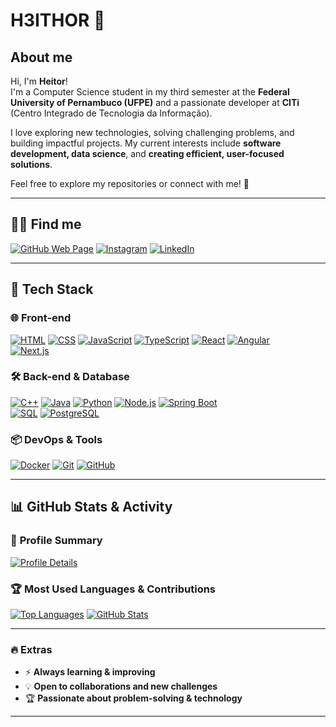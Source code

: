 # H3ITHOR 🚀

## About me  
Hi, I'm **Heitor**!  
I'm a Computer Science student in my third semester at the **Federal University of Pernambuco (UFPE)** and a passionate developer at **CITi** (Centro Integrado de Tecnologia da Informação).  

I love exploring new technologies, solving challenging problems, and building impactful projects. My current interests include **software development, data science**, and **creating efficient, user-focused solutions**.  

Feel free to explore my repositories or connect with me! 🚀  

---

## 🧑‍💻 **Find me**  
[![GitHub Web Page](https://img.shields.io/badge/GitHub_page-000000?style=for-the-badge&logo=github&logoColor=fff)](https://github.com/H3ITHOR)
[![Instagram](https://img.shields.io/badge/Instagram-000000?style=for-the-badge&logo=Instagram&logoColor)](https://www.instagram.com/heitor_fmb/)
[![LinkedIn](https://img.shields.io/badge/LinkedIn-000000?style=for-the-badge&logo=Linkedin&logoColor=2b68ed)](https://www.linkedin.com/in/heitor-barros-679845205/)

---

## 🚀 **Tech Stack**  

### 🌐 Front-end  
[![HTML](https://img.shields.io/badge/HTML5-000000?style=for-the-badge&logo=html5&logoColor=ff7300)](https://developer.mozilla.org/pt-BR/docs/Web/HTML)
[![CSS](https://img.shields.io/badge/CSS3-000000?style=for-the-badge&logo=css3&logoColor=468bea)](https://developer.mozilla.org/pt-BR/docs/Web/CSS)
[![JavaScript](https://img.shields.io/badge/JavaScript-000000?style=for-the-badge&logo=javascript&logoColor=yellow)](https://developer.mozilla.org/en-US/docs/Web/JavaScript)
[![TypeScript](https://img.shields.io/badge/TypeScript-000000?style=for-the-badge&logo=TypeScript&logoColor=blue)](https://www.typescriptlang.org/docs/)
[![React](https://img.shields.io/badge/React-000000?style=for-the-badge&logo=react&logoColor=61DAFB)](https://react.dev/)
[![Angular](https://img.shields.io/badge/Angular-000000?style=for-the-badge&logo=angular&logoColor=red)](https://angular.io/)  
[![Next.js](https://img.shields.io/badge/Next.js-000000?style=for-the-badge&logo=next.js&logoColor=white)](https://nextjs.org/)

### 🛠️ Back-end & Database  
[![C++](https://img.shields.io/badge/C++-000000?style=for-the-badge&logo=c%2B%2B&logoColor=blue)](https://isocpp.org/)
[![Java](https://img.shields.io/badge/Java-000000?style=for-the-badge&logo=java&logoColor=red)](https://dev.java/)
[![Python](https://img.shields.io/badge/Python-000000?style=for-the-badge&logo=python&logoColor=yellow)](https://docs.python.org/3/)
[![Node.js](https://img.shields.io/badge/Node.js-000000?style=for-the-badge&logo=node.js&logoColor=3c873a)](https://nodejs.org/)
[![Spring Boot](https://img.shields.io/badge/SpringBoot-000000?style=for-the-badge&logo=springboot&logoColor=green)](https://spring.io/projects/spring-boot)  
[![SQL](https://img.shields.io/badge/SQL-000000?style=for-the-badge&logo=MySQL&logoColor)](https://dev.mysql.com/doc/)
[![PostgreSQL](https://img.shields.io/badge/PostgreSQL-000000?style=for-the-badge&logo=postgresql&logoColor=blue)](https://www.postgresql.org/)

### 📦 DevOps & Tools  
[![Docker](https://img.shields.io/badge/Docker-000000?style=for-the-badge&logo=docker&logoColor=blue)](https://www.docker.com/)
[![Git](https://img.shields.io/badge/Git-000000?style=for-the-badge&logo=git&logoColor=fa7000)](https://git-scm.com/doc)
[![GitHub](https://img.shields.io/badge/GitHub-000000?style=for-the-badge&logo=github&logoColor=fff)](https://docs.github.com/)

---

## 📊 **GitHub Stats & Activity**  

### 📜 **Profile Summary**
[![Profile Details](http://github-profile-summary-cards.vercel.app/api/cards/profile-details?username=H3ITHOR&theme=github_dark)](https://github.com/H3ITHOR)

### 🏆 **Most Used Languages & Contributions**
[![Top Languages](http://github-profile-summary-cards.vercel.app/api/cards/most-commit-language?username=H3ITHOR&theme=github_dark)](https://github.com/H3ITHOR)
[![GitHub Stats](http://github-profile-summary-cards.vercel.app/api/cards/stats?username=H3ITHOR&theme=github_dark)](https://github.com/H3ITHOR)

---

### 🔥 **Extras**
- ⚡ **Always learning & improving**
- 💡 **Open to collaborations and new challenges**
- 🏆 **Passionate about problem-solving & technology**

---
